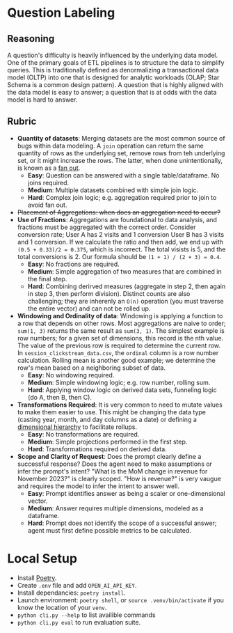 # Question Labeling

## Reasoning
A question's difficulty is heavily influenced by the underlying data model. One of the primary goals of ETL pipelines is to structure the data to simplify queries. This is traditionally defined as denormalizing a transactional data model (OLTP) into one that is designed for analytic workloads (OLAP; Star Schema is a common design pattern). A question that is highly aligned with the data model is easy to answer; a question that is at odds with the data model is hard to answer.

## Rubric
- **Quantity of datasets**: Merging datasets are the most common source of bugs within data modeling. A `join` operation can return the same quantity of rows as the underlying set, remove rows from teh underlying set, or it might increase the rows. The latter, when done unintentionally, is known as a [fan out](https://www.googlecloudcommunity.com/gc/Technical-Tips-Tricks/The-problem-of-SQL-fanouts/ta-p/587483).
    - **Easy**: Question can be answered with a single table/dataframe. No joins required.
    - **Medium**: Multiple datasets combined with simple join logic.
    - **Hard**: Complex join logic; e.g. aggregation required prior to join to avoid fan out.
- ~~Placement of Aggregations: when does an aggregation need to occur?~~
- **Use of Fractions**: Aggregations are foundational to data analysis, and fractions must be aggregated with the correct order. Consider conversion rate; User A has 2 visits and 1 conversion User B has 3 visits and 1 conversion. If we calculate the ratio and then add, we end up with `(0.5 + 0.33)/2 = 0.375`, which is incorrect. The total visists is 5, and the total conversions is 2. Our formula should be `(1 + 1) / (2 + 3) = 0.4`.
    - **Easy**: No fractions are required.
    - **Medium**: Simple aggregation of two measures that are combined in the final step.
    - **Hard**: Combining derirved measures (aggregate in step 2, then again in step 3, then perform division). Distinct counts are also challenging; they are inherenly an `O(n)` operation (you must traverse the entire vector) and can not be rolled up.
- **Windowing and Ordinality of data**: Windowing is applying a function to a row that depends on other rows. Most aggregations are naive to order; `sum(1, 3)` returns the same result as `sum(3, 1)`. The simplest example is row numbers; for a given set of dimensions, this record is the nth value. The value of the previous row is required to determine the current row. In `session_clickstream_data.csv`, the `ordinal` column is a row number calculation. Rolling mean is another good example; we determine the row's mean based on a neighboring subset of data.
    - **Easy**: No windowing required.
    - **Medium**: Simple windowing logic; e.g. row number, rolling sum.
    - **Hard**: Applying window logic on derived data sets, funneling logic (do A, then B, then C).
- **Transformations Required**: It is very common to need to mutate values to make them easier to use. This might be changing the data type (casting year, month, and day columns as a date) or defining a [dimensional hierarchy](https://docs.oracle.com/en/cloud/saas/freeform/freef/about_dimension_hierarchies.html#f_navigate_workspace_143) to facilitate rollups.
    - **Easy**: No transformations are required.
    - **Medium**: Simple projections performed in the first step.
    - **Hard**: Transformations required on derived data.
- **Scope and Clarity of Request**: Does the prompt clearly define a successful response? Does the agent need to make assumptions or infer the prompt's intent? "What is the MoM change in revenue for November 2023?" is clearly scoped. "How is revenue?" is very vaugue and requires the model to infer the intent to answer well.
    - **Easy**: Prompt identifies answer as being a scaler or one-dimensional vector.
    - **Medium**: Answer requires multiple dimensions, modeled as a dataframe.
    - **Hard**: Prompt does not identify the scope of a successful answer; agent must first define possible metrics to be calculated.


# Local Setup
- Install [Poetry](https://python-poetry.org/docs/).
- Create `.env` file and add `OPEN_AI_API_KEY`.
- Install dependancies: `poetry install`.
- Launch environment: `poetry shell`, or `source .venv/bin/activate` if you know the location of your `venv`.
- `python cli.py --help` to list availible commands
- `python cli.py eval` to run evaluation suite.
